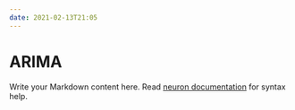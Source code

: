 ```yaml
---
date: 2021-02-13T21:05
---
```


# ARIMA

Write your Markdown content here. Read [neuron documentation](https://neuron.zettel.page/2011404.html) for syntax help.


